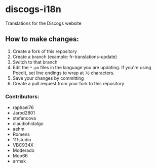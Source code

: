 discogs-i18n
============

Translations for the Discogs website

## How to make changes:

1. Create a fork of this repository
1. Create a branch (example: fr-translations-update)
1. Switch to that branch
1. Edit the `*.po` files in the language you are updating. If you're using Poedit, set line endings to wrap at `76` characters.
1. Save your changes by committing
1. Create a pull request from your fork to this repository

### Contributors:

* raphael76
* Jarod2801
* stefancova
* claudiohidalgo
* aehm
* Romens
* 111studio
* VBC934X
* Moderado
* Mop66
* armak
